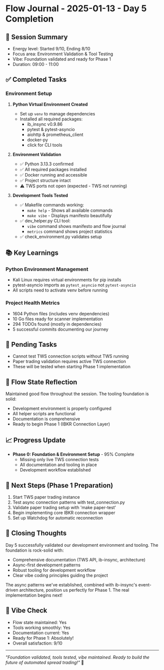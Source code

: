 # Flow Journal - 2025-01-13 - Day 5 Completion

## 🎯 Session Summary
- Energy level: Started 9/10, Ending 8/10
- Focus area: Environment Validation & Tool Testing
- Vibe: Foundation validated and ready for Phase 1
- Duration: 09:00 - 11:00

## ✅ Completed Tasks

### Environment Setup
1. **Python Virtual Environment Created**
   - Set up `venv` to manage dependencies
   - Installed all required packages:
     - ib_insync v0.9.86
     - pytest & pytest-asyncio
     - aiohttp & prometheus_client
     - docker-py
     - click for CLI tools

2. **Environment Validation**
   - ✅ Python 3.13.3 confirmed
   - ✅ All required packages installed
   - ✅ Docker running and accessible
   - ✅ Project structure intact
   - ⚠️ TWS ports not open (expected - TWS not running)

3. **Development Tools Tested**
   - ✅ Makefile commands working:
     - `make help` - Shows all available commands
     - `make vibe` - Displays manifesto beautifully
   - ✅ dev_helper.py CLI tool:
     - `vibe` command shows manifesto and flow journal
     - `metrics` command shows project statistics
   - ✅ check_environment.py validates setup

## 📚 Key Learnings

### Python Environment Management
- Kali Linux requires virtual environments for pip installs
- pytest-asyncio imports as `pytest_asyncio` not `pytest-asyncio`
- All scripts need to activate venv before running

### Project Health Metrics
- 1604 Python files (includes venv dependencies)
- 10 Go files ready for scanner implementation
- 294 TODOs found (mostly in dependencies)
- 5 successful commits documenting our journey

## 🚧 Pending Tasks
- Cannot test TWS connection scripts without TWS running
- Paper trading validation requires active TWS connection
- These will be tested when starting Phase 1 implementation

## 🌊 Flow State Reflection
Maintained good flow throughout the session. The tooling foundation is solid:
- Development environment is properly configured
- All helper scripts are functional
- Documentation is comprehensive
- Ready to begin Phase 1 (IBKR Connection Layer)

## 📈 Progress Update
- **Phase 0: Foundation & Environment Setup** - 95% Complete
  - Missing only live TWS connection tests
  - All documentation and tooling in place
  - Development workflow established

## 🚀 Next Steps (Phase 1 Preparation)
1. Start TWS paper trading instance
2. Test async connection patterns with test_connection.py
3. Validate paper trading setup with 'make paper-test'
4. Begin implementing core IBKR connection wrapper
5. Set up Watchdog for automatic reconnection

## 💭 Closing Thoughts
Day 5 successfully validated our development environment and tooling. The foundation is rock-solid with:
- Comprehensive documentation (TWS API, ib-insync, architecture)
- Async-first development patterns
- Robust tooling for development workflow
- Clear vibe coding principles guiding the project

The async patterns we've established, combined with ib-insync's event-driven architecture, position us perfectly for Phase 1. The real implementation begins next!

## 🎨 Vibe Check
- Flow state maintained: Yes
- Tools working smoothly: Yes
- Documentation current: Yes
- Ready for Phase 1: Absolutely!
- Overall satisfaction: 9/10

---

*"Foundation validated, tools tested, vibe maintained. Ready to build the future of automated spread trading!"* 🚀